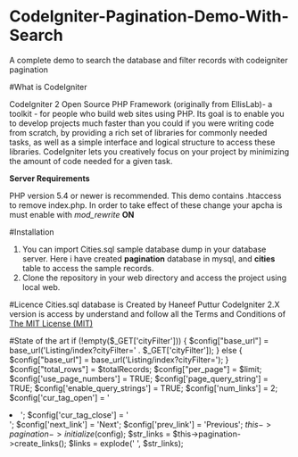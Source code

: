 # CodeIgniter-Pagination-Demo-With-Search
A complete demo to search the database and filter records with codeigniter pagination

#What is CodeIgniter

 CodeIgniter 2 Open Source PHP Framework (originally from EllisLab)- a toolkit - for people who build web sites using PHP. Its goal is to enable you to develop projects much faster than you could if you were writing code from scratch, by providing a rich set of libraries for commonly needed tasks, as well as a simple interface and logical structure to access these libraries. CodeIgniter lets you creatively focus on your project by minimizing the amount of code needed for a given task.

<b>Server Requirements</b>

PHP version 5.4 or newer is recommended.
This demo contains .htaccess to remove index.php. In order to take effect of these change your apcha is must enable with <i>mod_rewrite</i> <b>ON</b>

#Installation
<ol>
<li>You can import Cities.sql sample database dump in your database server. Here i have created <b>pagination</b> database in mysql, and 
<b>cities</b> table to access the sample records.</li>
<li>Clone the repository in your web directory and access the project using local web. </li>
</ol>

#Licence
Cities.sql database is Created by Haneef Puttur
CodeIgniter 2.X version is access by understand and follow all the Terms and Conditions of 
<a href="https://github.com/bcit-ci/CodeIgniter/blob/develop/user_guide_src/source/license.rst" target="_blank">The MIT License (MIT) </a>

#State of the art
    if (!empty($_GET['cityFilter'])) {
        $config["base_url"] = base_url('Listing/index?cityFilter=' . $_GET['cityFilter']);
    } else {
        $config["base_url"] = base_url('Listing/index?cityFilter=');
    }
    $config["total_rows"] = $totalRecords;
    $config["per_page"] = $limit;
    $config['use_page_numbers'] = TRUE;
    $config['page_query_string'] = TRUE;
    $config['enable_query_strings'] = TRUE;
    $config['num_links'] = 2;
    $config['cur_tag_open'] = '&nbsp;<li class="active"><a>';
    $config['cur_tag_close'] = '</a></li>';
    $config['next_link'] = 'Next';
    $config['prev_link'] = 'Previous';
    $this->pagination->initialize($config);
    $str_links = $this->pagination->create_links();
    $links = explode('&nbsp;', $str_links);
